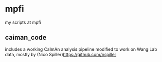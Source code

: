 # mpfi
my scripts at mpfi

## caiman_code
includes a working CaImAn analysis pipeline modified to work on Wang Lab data, mostly by (Nico Spiller)<https://github.com/nspiller>
